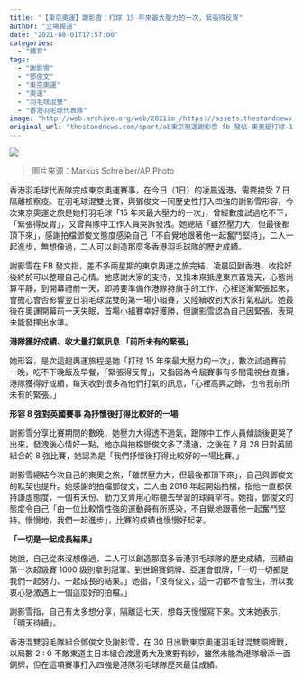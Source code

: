 ```yaml
---
title: "【東京奧運】謝影雪：打球 15 年來最大壓力的一次，緊張得反胃"
author: "立場報道"
date: "2021-08-01T17:57:00"
categories:
  - "體育"
tags:
  - "謝影雪"
  - "鄧俊文"
  - "東京奧運"
  - "奧運"
  - "羽毛球混雙"
  - "香港羽毛球代表隊"
image: "http://web.archive.org/web/2021im_/https://assets.thestandnews.com/media/photos/AP21207151949285.jpg"
original_url: "thestandnews.com/sport/ab東京奧運謝影雪-fb-發帖-東奧是打球-15-年來最大壓力的一次-感激鄧俊文感染自己"
---
```

![](http://web.archive.org/web/2021im_/https://assets.thestandnews.com/media/photos/AP21207151949285.jpg)
> 圖片來源：Markus Schreiber/AP Photo

香港羽毛球代表隊完成東京奧運賽事，在今日（1日）的凌晨返港，需要接受 7 日隔離檢察疫。在羽毛球混雙比賽，與鄧俊文一同歷史性打入四強的謝影雪形容，今次東京奧運之旅是她打羽毛球「15 年來最大壓力的一次」，曾經數度試過吃不下，「緊張得反胃」，又曾與隊中工作人員哭訴發洩。她總結「雖然壓力大，但最後都頂下來」，感謝拍檔鄧俊文態度感染自己「不自覺地跟著他一起奮鬥堅持」，二人一起進步，無想像過，二人可以創造那麼多香港羽毛球隊的歷史成績。

謝影雪在 FB 發文指，差不多兩星期的東京奧運之旅完結，凌晨回到香港，收拾好後終於可以整理自己心情。她感謝大家的支持，又指本來抵達東京首幾天，心態尚算平靜，到開幕禮前一天，即將要準備作港隊持旗手的工作，心裡逐漸緊張起來，會擔心會否影響翌日羽毛球混雙的第一場小組賽，又陸續收到大家打氣私訊。她最後在奧運開幕前一天失眠，首場小組賽幸好獲勝，但謝影雪認為自己因緊張，表現未能發揮出水準。

**港隊獲好成績、收大量打氣訊息 「前所未有的緊張」**

她形容，是次這趟奧運旅程是她「打球 15 年來最大壓力的一次」，數次試過賽前一晚，吃不下晚飯及早餐，「緊張得反胃」，又指因為今屆賽事有多間電視台直播，港隊獲得好成績，每天收到很多為他們打氣的訊息，「心裡高興之餘，也令我前所未有的緊張。」

**形容 8 強對英國賽事 為抒懷後打得比較好的一場**

謝影雪分享比賽期間的數晚，她壓力大得透不過氣，跟隊中工作人員傾談後更哭了出來，發洩後心情好一點。她亦與拍檔鄧俊文多了溝通，之後在 7 月 28 日對英國組合的 8 強比賽，她認為是「我們抒懷後打得比較好的一場比賽。」

謝影雪總結今次自己的東奧之旅，「雖然壓力大，但最後都頂下來」，自己與鄧俊文的默契也提升。她感謝的拍檔鄧俊文，二人由 2016 年起開始拍檔，指他一直都保持謙虛態度，一個有天份、勤力又肯用心聆聽去學習的球員罕有。她指，鄧俊文的態度令自己「由一位比較惰性強的運動員有所感染，不自覺地跟著他一起奮鬥堅持。慢慢地，我們一起進步」，比賽的成績也慢慢好起來。

**「一切是一起成長結果」**

她說，自己從來沒想像過，二人可以創造那麼多香港羽毛球隊的歷史成績，回顧由第一次超級賽 1000 級別拿到冠軍、到世錦賽銅牌、亞運會銀牌，「一切一切都是我們一起努力、一起成長的結果。」她指，「沒有俊文，這一切都不會發生，所以我衷心感激遇上一個這麼好的拍檔。」

謝影雪指，自己有太多想分享，隔離這七天，想每天慢慢寫下來。文末她表示，「明天待續」。

香港混雙羽毛隊組合鄧俊文及謝影雪，在 30 日出戰東京奧運羽毛球混雙銅牌戰，以局數 2 : 0 不敵東道主日本組合渡邊勇大及東野有紗，雖然未能為港隊增添一面銅牌，但在這項賽事打入四強是港隊羽毛球隊歷來最佳成績。